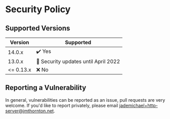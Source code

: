 # Security Policy

## Supported Versions

| Version | Supported |
|---------|------------------------|
| 14.0.x  | ✔️ Yes |
| 13.0.x  | 🔐 Security updates until April 2022 |
| <= 0.13.x  | ❌ No  |

## Reporting a Vulnerability

In general, vulnerabilities can be reported as an issue, pull requests are very welcome. If you'd like to report privately, please email jademichael+http-server@jmthornton.net.
